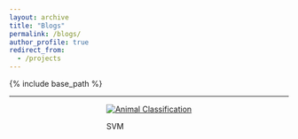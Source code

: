 ```yaml
---
layout: archive
title: "Blogs"
permalink: /blogs/
author_profile: true
redirect_from:
  - /projects
---
```


{% include base_path %}

<style>
.projects-container {
  display: flex;
  flex-wrap: wrap;
  justify-content: space-around;
  gap: 20px; /* Adjust the gap between projects */
}

.project {
  width: 30%; /* Adjust as needed */
  box-sizing: border-box;
  padding: 10px;
  text-align: center;
}

.project img {
  width: 100%;
  height: auto;
  border: 1px solid #ddd;
  border-radius: 8px;
  box-shadow: 0 4px 8px rgba(0,0,0,0.1);
}
.navigation {
  text-align: center;
  margin-top: 20px;
}

.navigation a {
  display: inline-block;
  margin: 0 5px;
  padding: 6px 10px; /* Adjusted padding */
  background-color: #ddd; /* Grey background */
  color: #333; /* Dark text color */
  text-decoration: none;
  border-radius: 5px;
}

.navigation a:hover {
  background-color: #bbb; /* Darker grey on hover */
}

.navigation .arrow {
  font-size: 18px; /* Adjusted font size */
  vertical-align: middle;
}
</style>


-----


<div class="projects-container">
  <div class="blog">
    <a href="/blogs/SVM-Linearly-seperable">
      <img src="https://github.com/Nihar1402-iit/Nihar1402-iit.github.io/assets/117573996/5e0cb2c3-9943-466d-ad9b-20559840b74a" alt="Animal Classification">
    </a>
    <p>SVM</p>
  </div>
